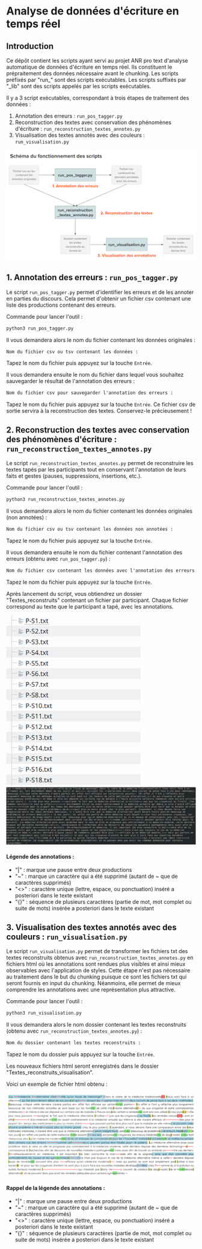 # Analyse de données d'écriture en temps réel

## Introduction

Ce dépôt contient les scripts ayant servi au projet ANR pro text d'analyse automatique de données d'écriture en temps réel. Ils constituent le prépraitement des données nécessaire avant le chunking.
Les scripts préfixés par "run_" sont des scripts exécutables. Les scripts suffixés par "_lib" sont des scripts appelés par les scripts exécutables.

Il y a 3 script exécutables, correspondant à trois étapes de traitement des données :

1. Annotation des erreurs : `run_pos_tagger.py`
2. Reconstruction des textes avec conservation des phénomènes d'écriture : `run_reconstruction_textes_annotes.py`
3. Visualisation des textes annotés avec des couleurs : `run_visualisation.py`

<img src="figures/schema.png" alt="Schema du fonctionnement des scripts" />



## 1. Annotation des erreurs : `run_pos_tagger.py`

Le script `run_pos_tagger.py` permet d'identifier les erreurs et de les annoter en parties du discours. Cela permet d'obtenir un fichier csv contenant une liste des productions contenant des erreurs.

Commande pour lancer l'outil :
```sh
python3 run_pos_tagger.py
```

Il vous demandera alors le nom du fichier contenant les données originales :
```txt
Nom du fichier csv ou tsv contenant les données :
```
Tapez le nom du fichier puis appuyez sur la touche `Entrée`.

Il vous demandera ensuite le nom du fichier dans lequel vous souhaitez sauvegarder le résultat de l'annotation des erreurs :
```txt
Nom du fichier csv pour sauvegarder l'annotation des erreurs :
```
Tapez le nom du fichier puis appuyez sur la touche `Entrée`.
Ce fichier csv de sortie servira à la reconstruction des textes. Conservez-le précieusement !



## 2. Reconstruction des textes avec conservation des phénomènes d'écriture : `run_reconstruction_textes_annotes.py`

Le script `run_reconstruction_textes_annotes.py` permet de reconstruire les textes tapés par les participants tout en conservant l'annotation de leurs faits et gestes (pauses, suppressions, insertions, etc.).

Commande pour lancer l'outil :
```sh
python3 run_reconstruction_textes_annotes.py
```

Il vous demandera alors le nom du fichier contenant les données originales (non annotées) :
```txt
Nom du fichier csv ou tsv contenant les données non annotées :
```
Tapez le nom du fichier puis appuyez sur la touche `Entrée`.

Il vous demandera ensuite le nom du fichier contenant l'annotation des erreurs (obtenu avec `run_pos_tagger.py`) :
```txt
Nom du fichier csv contenant les données avec l'annotation des erreurs :
```
Tapez le nom du fichier puis appuyez sur la touche `Entrée`.

Après lancement du script, vous obtiendrez un dossier "Textes_reconstruits" contenant un fichier par participant. Chaque fichier correspond au texte que le participant a tapé, avec les annotations.

<img src="figures/arborescence.png" alt="Image de l'arborescence du dossier Textes_reconstruits" />

<img src="figures/texte_annote.png" alt="Exemple d'un texte reconstruit" />

#### Légende des annotations :

- "|" : marque une pause entre deux productions
- "~" : marque un caractère qui a été supprimé (autant de ~ que de caractères supprimés)
- "<>" : caractère unique (lettre, espace, ou ponctuation) inséré a posteriori dans le texte existant
- "{}" : séquence de plusieurs caractères (partie de mot, mot complet ou suite de mots) insérée a posteriori dans le texte existant



## 3. Visualisation des textes annotés avec des couleurs : `run_visualisation.py`

Le script `run_visualisation.py` permet de transformer les fichiers txt des textes reconstruits obtenus avec `run_reconstruction_textes_annotes.py` en fichiers html où les annotations sont rendues plus visibles et ainsi mieux observables avec l'application de styles. Cette étape n'est pas nécessaire au traitement dans le but du chunking puisque ce sont les fichiers txt qui seront fournis en input du chunking. Néanmoins, elle permet de mieux comprendre les annotations avec une représentation plus attractive.

Commande pour lancer l'outil :
```sh
python3 run_visualisation.py
```

Il vous demandera alors le nom dossier contenant les textes reconstruits (obtenu avec `run_reconstruction_textes_annotes.py`) :
```txt
Nom du dossier contenant les textes reconstruits :
```
Tapez le nom du dossier puis appuyez sur la touche `Entrée`.

Les nouveaux fichiers html seront enregistrés dans le dossier "Textes_reconstruits_visualisation".

Voici un exemple de fichier html obtenu :

<img src="figures/exemple_texte_reconstruit.png" alt="Image du texte reconstruit du participant P+S1" />

#### Rappel de la légende des annotations :

- "|" : marque une pause entre deux productions
- "~" : marque un caractère qui a été supprimé (autant de ~ que de caractères supprimés)
- "<>" : caractère unique (lettre, espace, ou ponctuation) inséré a posteriori dans le texte existant
- "{}" : séquence de plusieurs caractères (partie de mot, mot complet ou suite de mots) insérée a posteriori dans le texte existant

